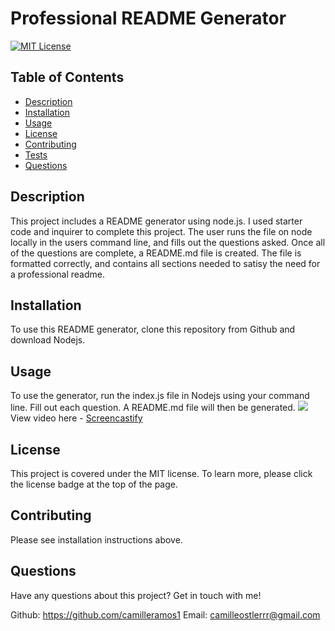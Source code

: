 
# Professional README Generator

[![MIT License](https://img.shields.io/badge/License-MIT-blue)](https://opensource.org/licenses/MIT)

## Table of Contents
* [Description](#description)
* [Installation](#installation)
* [Usage](#usage)
* [License](#license)
* [Contributing](#contributing)
* [Tests](#tests)
* [Questions](#questions)

## Description
This project includes a README generator using node.js. I used starter code and inquirer to complete this project. The user runs the file on node locally in the users command line, and fills out the questions asked. Once all of the questions are complete, a README.md file is created. The file is formatted correctly, and contains all sections needed to satisy the need for a professional readme. 

## Installation
To use this README generator, clone this repository from Github and download Nodejs.

## Usage
To use the generator, run the index.js file in Nodejs using your command line. Fill out each question. A README.md file will then be generated.
<img src="previewvideo.gif"><br>
View video here - [Screencastify](https://drive.google.com/file/d/1bCV_WKyf9eY48aq3r5jCQmj9TSVCGsF5/view)

## License
This project is covered under the MIT license. To learn more, please click the license badge at the top of the page.

## Contributing
Please see installation instructions above.

## Questions
Have any questions about this project? Get in touch with me!

Github: https://github.com/camilleramos1
Email: camilleostlerrr@gmail.com

